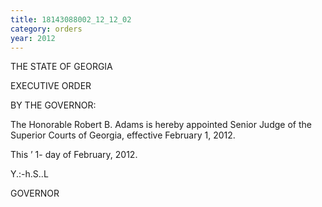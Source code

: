 ```yaml
---
title: 18143088002_12_12_02
category: orders
year: 2012
---
```

 

THE STATE OF GEORGIA

EXECUTIVE ORDER

BY THE GOVERNOR:

The Honorable Robert B. Adams is hereby appointed Senior
Judge of the Superior Courts of Georgia, effective February 1,
2012.

This ’ 1- day of February, 2012.

Y\.:-h.S..L

GOVERNOR

